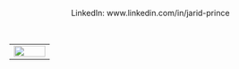 <link rel="stylesheet" type="text/css" href="https://cdnjs.cloudflare.com/ajax/libs/github-markdown-css/4.0.0/github-markdown.min.css">

<div align="center">
  <p>LinkedIn: www.linkedin.com/in/jarid-prince</p>
  <br/>
  <div align="center">
<table width="100%">
  <tr width="100%">
    <td width="50%" valign="top" class="custom-padding">
      <div>
        <img src="https://skillicons.dev/icons?i=py,django,typescript,react,nextjs,java,cs,postgresql,docker,kubernetes&perline=5" width="100%">
      </div>
    </td>
  </tr>
</table>
  </div>
</div>



